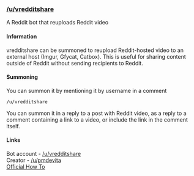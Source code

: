 ### [/u/vredditshare](https://reddit.com/u/vredditshare)

A Reddit bot that reuploads Reddit video 

#### Information

vredditshare can be summoned to reupload Reddit-hosted video to an external host (Imgur, Gfycat, Catbox). This is useful 
for sharing content outside of Reddit without sending recipients to Reddit.

#### Summoning

You can summon it by mentioning it by username in a comment

```/u/vredditshare```

You can summon it in a reply to a post with Reddit video, as a reply to a comment containing a link to a video, or include 
the link in the comment itself.

#### Links
Bot account - [/u/vredditshare](https://reddit.com/u/vredditshare)  
Creator - [/u/pmdevita](https://reddit.com/u/pmdevita)  
[Official How To](https://www.reddit.com/user/vredditshare/comments/aebs0r/how_to_use_vredditshare/)
